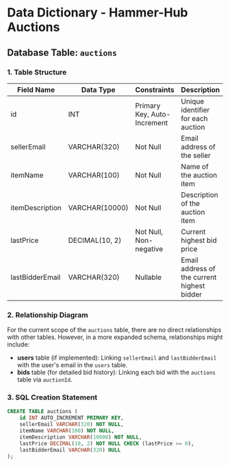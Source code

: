 # Data Dictionary - Hammer-Hub Auctions

## Database Table: `auctions`

### 1. Table Structure

| Field Name       | Data Type        | Constraints        | Description                                   |
|------------------|------------------|--------------------|-----------------------------------------------|
| id               | INT              | Primary Key, Auto-Increment | Unique identifier for each auction          |
| sellerEmail      | VARCHAR(320)     | Not Null           | Email address of the seller                  |
| itemName         | VARCHAR(100)     | Not Null           | Name of the auction item                     |
| itemDescription  | VARCHAR(10000)   | Not Null           | Description of the auction item              |
| lastPrice        | DECIMAL(10, 2)   | Not Null, Non-negative | Current highest bid price                 |
| lastBidderEmail  | VARCHAR(320)     | Nullable           | Email address of the current highest bidder  |

### 2. Relationship Diagram

For the current scope of the `auctions` table, there are no direct relationships with other tables. However, in a more expanded schema, relationships might include:

- **users** table (if implemented): Linking `sellerEmail` and `lastBidderEmail` with the user's email in the `users` table.
- **bids** table (for detailed bid history): Linking each bid with the `auctions` table via `auctionId`.

### 3. SQL Creation Statement

```sql
CREATE TABLE auctions (
    id INT AUTO_INCREMENT PRIMARY KEY,
    sellerEmail VARCHAR(320) NOT NULL,
    itemName VARCHAR(100) NOT NULL,
    itemDescription VARCHAR(10000) NOT NULL,
    lastPrice DECIMAL(10, 2) NOT NULL CHECK (lastPrice >= 0),
    lastBidderEmail VARCHAR(320) NULL
);
```
